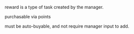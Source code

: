 reward is a type of task created by the manager.

purchasable via points

must be auto-buyable, and not require manager input to add.
